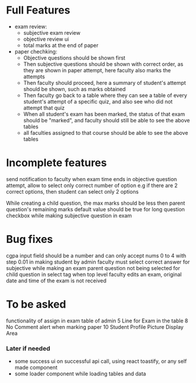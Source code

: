 # Full Features
- exam review:
  -  subjective exam review
  -  objective review ui
  -  total marks at the end of paper
- paper chechking:
  - Objective questions should be shown first
  - Then subjective questions should be shown with correct order, as they are shown in paper attempt, here faculty also marks the attempts
  - Then faculty should proceed, here a summary of student's attempt should be shown, such as marks obtained 
  - Then faculty go back to a table where they can see a table of every student's attempt of a specific quiz, and also see who did not attempt that quiz
  - When all student's exam has been marked, the status of that exam should be "marked", and faculty should still be able to see the above tables
  - all faculties assigned to that course should be able to see the above tables
# Incomplete features
send notification to faculty when exam time ends
in objective question attempt, allow to select only correct number of option e.g if there are 2 correct options, then student can select only 2 options
<!--done while registering a student admin should also be able to enroll student in a course  -->
While creating a child question, the max marks should be less then parent question's remaining marks
default value should be true for long question checkbox while making subjective question in exam
<!-- 9 "Closed" Status for paper once paper end time and date have elapsed. -->
# Bug fixes
<!-- when paper submitted, clear that paper from local storage -->
cgpa input field should be a number and can only accept nums 0 to 4 with step 0.01 in making student by admin
faculty must select correct answer for subjective while making an exam
parent question not being selected for child question in select tag
when top level faculty edits an exam, original date and time of the exam is not received
# To be asked
functionality of assign in exam table of admin
5 Line for Exam in the table
8 No Comment alert when marking paper
10 Student Profile Picture Display Area

### Later if needed
- some success ui on successful api call, using react toastify, or any self made component
- some loader component while loading tables and data